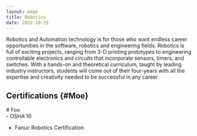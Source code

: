 ```yaml
---
layout: page
title: Robotics
date: 2022-10-25 
---
```


Robotics and Automation technology is for those who want endless career opportunities in the software, robotics and engineering fields. Robotics is full of exciting projects, ranging from 3-D printing prototypes to engineering controllable electronics and circuits that incorporate sensors, timers, and switches. With a hands-on and theoretical curriculum, taught by leading industry instructors, students will come out of their four-years with all the expertise and creativity needed to be successful in any career.

## Certifications {#Moe}
<div class="something" markdown="1">
 # Foo 
 </div>
- OSHA 10

- Fanuc Robotics Certification